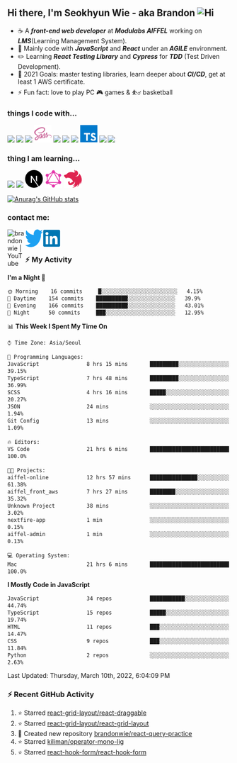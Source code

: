 ## Hi there, I'm Seokhyun Wie - aka Brandon <img src='https://qpluspicture.oss-cn-beijing.aliyuncs.com/6LjjQA/Hi.gif' alt='Hi' width="24"/>

- ☕ A _**front-end web developer**_ at _**Modulabs AIFFEL**_ working on _**LMS**_(Learning Management System).
- 🔄 Mainly code with _**JavaScript**_ and _**React**_ under an _**AGILE**_ environment.
- ✏️ Learning _**React Testing Library**_ and _**Cypress**_ for _**TDD**_ (Test Driven Development).
- 🎯 2021 Goals: master testing libraries, learn deeper about _**CI/CD**_, get at least 1 AWS certificate.
- ⚡ Fun fact: love to play PC 🎮 games️ \& ⛹️‍♂️ basketball

### things I code with...

<img src="https://cdn.jsdelivr.net/gh/devicons/devicon/icons/vscode/vscode-original.svg" width="40px"> <img src="https://cdn.jsdelivr.net/gh/devicons/devicon@latest/icons/javascript/javascript-original.svg" width="40px"> <img src="https://cdn.jsdelivr.net/gh/devicons/devicon@latest/icons/react/react-original.svg" width="40px"> <img src="https://raw.githubusercontent.com/devicons/devicon/master/icons/sass/sass-original.svg" width="40px"> <img src="https://cdn.jsdelivr.net/gh/devicons/devicon@latest/icons/git/git-original.svg" width="40px"> <img src="https://cdn.jsdelivr.net/gh/devicons/devicon/icons/github/github-original.svg" width="40px"> <img src="https://cdn.jsdelivr.net/gh/devicons/devicon/icons/amazonwebservices/amazonwebservices-original.svg" width="40px"> <img src="https://raw.githubusercontent.com/devicons/devicon/master/icons/typescript/typescript-original.svg" width="40px"> <img src="https://cdn.jsdelivr.net/gh/devicons/devicon@latest/icons/mongodb/mongodb-original.svg" width="40px"> <img src="https://cdn.jsdelivr.net/gh/devicons/devicon@latest/icons/nodejs/nodejs-plain.svg" width="40px">

### thing I am learning...

<img src="https://cdn.jsdelivr.net/gh/devicons/devicon/icons/jest/jest-plain.svg" width="40px"> <img src="https://icons-for-free.com/iconfiles/png/512/cypress-1324440144114984250.png" width="40px"> <img src="https://raw.githubusercontent.com/devicons/devicon/master/icons/nextjs/nextjs-original.svg" width="40px"> <img src="https://raw.githubusercontent.com/devicons/devicon/master/icons/graphql/graphql-plain.svg" width="40px"> <img src="https://raw.githubusercontent.com/devicons/devicon/master/icons/nestjs/nestjs-plain.svg" width="40px">

<!-- GitHub Stats -->

[![Anurag's GitHub stats](https://github-readme-stats.vercel.app/api?username=brandonwie&show_icons=true&title_color=ffc857&icon_color=8ac926&text_color=daf7dc&bg_color=151515&hide=stars&custom_title=Brandon's GitHub Stats)](https://github.com/anuraghazra/github-readme-stats)

### contact me:

[<img align="left" alt="brandonwie | YouTube" width="40px" src="https://iconape.com/wp-content/png_logo_vector/youtube-social-white-squircle.png" />][youtube] [<img align="left" alt="brandonwie | Twitter" width="40px" src="https://raw.githubusercontent.com/devicons/devicon/master/icons/twitter/twitter-original.svg" />][twitter] [<img align="left" alt="brandonwie | LinkedIn" width="40px" src="https://raw.githubusercontent.com/devicons/devicon/master/icons/linkedin/linkedin-original.svg" />][linkedin]

<br />
<br />

### ⚡ My Activity

<!--START_SECTION:waka-->
**I'm a Night 🦉** 

```text
🌞 Morning    16 commits     █░░░░░░░░░░░░░░░░░░░░░░░░   4.15% 
🌆 Daytime    154 commits    ██████████░░░░░░░░░░░░░░░   39.9% 
🌃 Evening    166 commits    ██████████░░░░░░░░░░░░░░░   43.01% 
🌙 Night      50 commits     ███░░░░░░░░░░░░░░░░░░░░░░   12.95%

```


📊 **This Week I Spent My Time On** 

```text
⌚︎ Time Zone: Asia/Seoul

💬 Programming Languages: 
JavaScript               8 hrs 15 mins       █████████░░░░░░░░░░░░░░░░   39.15% 
TypeScript               7 hrs 48 mins       █████████░░░░░░░░░░░░░░░░   36.99% 
SCSS                     4 hrs 16 mins       █████░░░░░░░░░░░░░░░░░░░░   20.27% 
JSON                     24 mins             ░░░░░░░░░░░░░░░░░░░░░░░░░   1.94% 
Git Config               13 mins             ░░░░░░░░░░░░░░░░░░░░░░░░░   1.09%

🔥 Editors: 
VS Code                  21 hrs 6 mins       █████████████████████████   100.0%

🐱‍💻 Projects: 
aiffel-online            12 hrs 57 mins      ███████████████░░░░░░░░░░   61.38% 
aiffel_front_aws         7 hrs 27 mins       ████████░░░░░░░░░░░░░░░░░   35.32% 
Unknown Project          38 mins             ░░░░░░░░░░░░░░░░░░░░░░░░░   3.02% 
nextfire-app             1 min               ░░░░░░░░░░░░░░░░░░░░░░░░░   0.15% 
aiffel-admin             1 min               ░░░░░░░░░░░░░░░░░░░░░░░░░   0.13%

💻 Operating System: 
Mac                      21 hrs 6 mins       █████████████████████████   100.0%

```

**I Mostly Code in JavaScript** 

```text
JavaScript               34 repos            ███████████░░░░░░░░░░░░░░   44.74% 
TypeScript               15 repos            █████░░░░░░░░░░░░░░░░░░░░   19.74% 
HTML                     11 repos            ███░░░░░░░░░░░░░░░░░░░░░░   14.47% 
CSS                      9 repos             ███░░░░░░░░░░░░░░░░░░░░░░   11.84% 
Python                   2 repos             ░░░░░░░░░░░░░░░░░░░░░░░░░   2.63%

```



<!--END_SECTION:waka-->

<!--RECENT_ACTIVITY:last_update-->
Last Updated: Thursday, March 10th, 2022, 6:04:09 PM
<!--RECENT_ACTIVITY:last_update_end-->

### ⚡ Recent GitHub Activity

<!--RECENT_ACTIVITY:start-->
1. ⭐ Starred [react-grid-layout/react-draggable](https://github.com/react-grid-layout/react-draggable)
2. ⭐ Starred [react-grid-layout/react-grid-layout](https://github.com/react-grid-layout/react-grid-layout)
3. 📔 Created new repository [brandonwie/react-query-practice](https://github.com/brandonwie/react-query-practice)
4. ⭐ Starred [kiliman/operator-mono-lig](https://github.com/kiliman/operator-mono-lig)
5. ⭐ Starred [react-hook-form/react-hook-form](https://github.com/react-hook-form/react-hook-form)
<!--RECENT_ACTIVITY:end-->

[youtube]: https://www.youtube.com/channel/UC7tk3UT7nn3cZNC2KBdb-4Q
[linkedin]: https://linkedin.com/in/brandonwie
[twitter]: https://twitter.com/brandonwie

